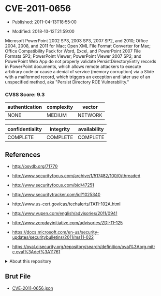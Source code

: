 # CVE-2011-0656

- Published: 2011-04-13T18:55:00

- Modified: 2018-10-12T21:59:00

Microsoft PowerPoint 2002 SP3, 2003 SP3, 2007 SP2, and 2010; Office 2004, 2008, and 2011 for Mac; Open XML File Format Converter for Mac; Office Compatibility Pack for Word, Excel, and PowerPoint 2007 File Formats SP2; PowerPoint Viewer; PowerPoint Viewer 2007 SP2; and PowerPoint Web App do not properly validate PersistDirectoryEntry records in PowerPoint documents, which allows remote attackers to execute arbitrary code or cause a denial of service (memory corruption) via a Slide with a malformed record, which triggers an exception and later use of an unspecified method, aka "Persist Directory RCE Vulnerability."

### CVSS Score: **9.3**

| authentication | complexity | vector |
| --- | --- | --- |
| NONE | MEDIUM | NETWORK |

| confidentiality | integrity | availability |
| --- | --- | --- |
| COMPLETE | COMPLETE | COMPLETE |

## References

* http://osvdb.org/71770

* http://www.securityfocus.com/archive/1/517482/100/0/threaded

* http://www.securityfocus.com/bid/47251

* http://www.securitytracker.com/id?1025340

* http://www.us-cert.gov/cas/techalerts/TA11-102A.html

* http://www.vupen.com/english/advisories/2011/0941

* http://www.zerodayinitiative.com/advisories/ZDI-11-125

* https://docs.microsoft.com/en-us/security-updates/securitybulletins/2011/ms11-022

* https://oval.cisecurity.org/repository/search/definition/oval%3Aorg.mitre.oval%3Adef%3A11761

<details>
<summary>About this repository</summary> 

  This repository is part of the project [Live Hack CVE](https://github.com/Live-Hack-CVE). Main website can be found [www.live-hack.org](https://www.live-hack.org) 
  
  Made by [Sn0wAlice](https://github.com/Sn0wAlice) for the people that care about security and need to have a feed of the latest CVEs. Hope you enjoy it, don't forget to star the repo and follow me on [Twitter](https://twitter.com/Sn0wAlice) and [Github](https://github.com/Sn0wAlice). And that is my [personnal website](https://www.alice-snow.me/)

  - [Home Page](https://github.com/Live-Hack-CVE)
  - [Framework](https://github.com/Live-Hack-CVE/cve-framework)
  - [CVE database](https://github.com/Live-Hack-CVE/full_database)
  - [Changelog](https://github.com/Live-Hack-CVE/Changelog)
</details>

## Brut File

* [CVE-2011-0656.json](https://raw.githubusercontent.com/Live-Hack-CVE/full_database/main/cves/2011/CVE-2011-0656.json)

